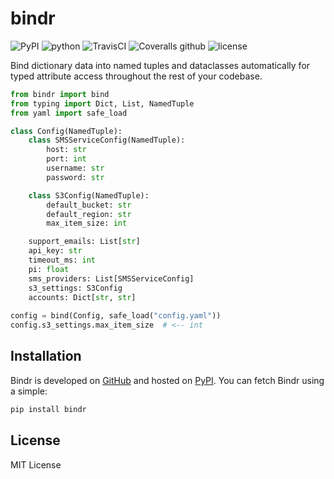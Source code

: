 # bindr

![PyPI](https://img.shields.io/pypi/v/bindr.svg?style=flat-square) ![python](https://img.shields.io/pypi/pyversions/bindr.svg?style=flat-square) ![TravisCI](https://img.shields.io/travis/chrisrink10/bindr.svg?style=flat-square) ![Coveralls github](https://img.shields.io/coveralls/github/chrisrink10/bindr.svg?style=flat-square) ![license](https://img.shields.io/github/license/chrisrink10/bindr.svg?style=flat-square)

Bind dictionary data into named tuples and dataclasses automatically
for typed attribute access throughout the rest of your codebase.

```python
from bindr import bind
from typing import Dict, List, NamedTuple
from yaml import safe_load

class Config(NamedTuple):
    class SMSServiceConfig(NamedTuple):
        host: str
        port: int
        username: str
        password: str

    class S3Config(NamedTuple):
        default_bucket: str
        default_region: str
        max_item_size: int

    support_emails: List[str]
    api_key: str
    timeout_ms: int
    pi: float
    sms_providers: List[SMSServiceConfig]
    s3_settings: S3Config
    accounts: Dict[str, str]
    
config = bind(Config, safe_load("config.yaml"))
config.s3_settings.max_item_size  # <-- int
```

## Installation

Bindr is developed on [GitHub](https://github.com/chrisrink10/bindr) and 
hosted on [PyPI](https://pypi.python.org/pypi/bindr). You can fetch Bindr 
using a simple:

```bash
pip install bindr
```

## License

MIT License